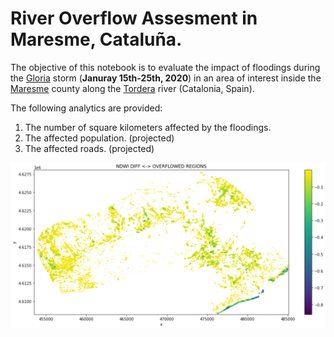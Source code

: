 
# River Overflow Assesment in Maresme, Cataluña.

The objective of this notebook is to evaluate the impact of floodings during the [Gloria](https://en.wikipedia.org/wiki/Storm_Gloria) storm (**Januray 15th-25th, 2020**) in an area of interest inside the [Maresme](https://en.wikipedia.org/wiki/Maresme) county along the [Tordera](<https://en.wikipedia.org/wiki/Tordera_(river)>) river (Catalonia, Spain).

The following analytics are provided: 

1. The number of square kilometers affected by the floodings.
2. The affected population. (projected)
3. The affected roads. (projected)


![river_overflow](https://github.com/VicenteYago/river_overflow/blob/main/img/overflow.png)

